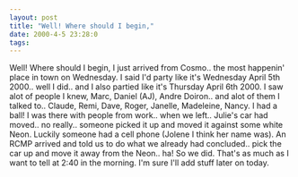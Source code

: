 ```yaml
---
layout: post
title: "Well! Where should I begin,"
date: 2000-4-5 23:28:0
tags: 
---
```


Well! Where should I begin, I just arrived from Cosmo.. the most happenin' place in town on Wednesday. I said I'd party like it's Wednesday April 5th 2000.. well I did.. and I also partied like it's Thursday April 6th 2000. I saw alot of people I knew, Marc, Daniel (AJ), Andre Doiron.. and alot of them I talked to.. Claude, Remi, Dave, Roger, Janelle, Madeleine, Nancy. I had a ball! I was there with people from work.. when we left.. Julie's car had moved.. no really.. someone picked it up and moved it against some white Neon. Luckily someone had a cell phone (Jolene I think her name was). An RCMP arrived and told us to do what we already had concluded.. pick the car up and move it away from the Neon.. ha! So we did. That's as much as I want to tell at 2:40 in the morning. I'm sure I'll add stuff later on today.

